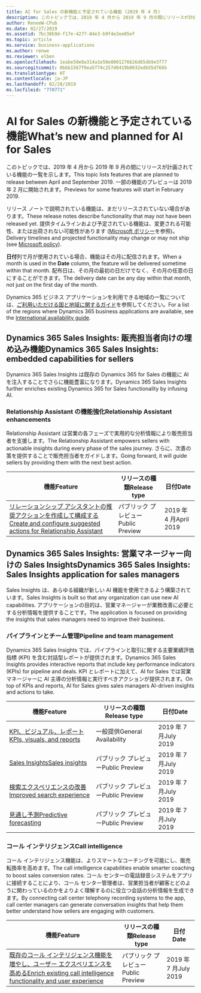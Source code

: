 ```yaml
---
title: AI for Sales の新機能と予定されている機能 (2019 年 4 月)
description: このトピックでは、2019 年 4 月から 2019 年 9 月の間にリリースが計画されている機能の一覧を示します。
author: ReneeW-CPub
ms.date: 02/27/2019
ms.assetid: 7bc38b9d-f17e-4277-84e3-b9f4e3ee05ef
ms.topic: article
ms.service: business-applications
ms.author: renwe
ms.reviewer: elben
ms.openlocfilehash: 1eabe50e0a314a1e50e8001276626d65db9e5f77
ms.sourcegitcommit: 0bbb1567f9ea5f74c257d0419b0032edb55d766b
ms.translationtype: HT
ms.contentlocale: ja-JP
ms.lasthandoff: 02/28/2019
ms.locfileid: "770771"
---
```

#  <a name="whats-new-and-planned-for-ai-for-sales"></a><span data-ttu-id="78dc1-103">AI for Sales の新機能と予定されている機能</span><span class="sxs-lookup"><span data-stu-id="78dc1-103">What’s new and planned for AI for Sales</span></span>

<span data-ttu-id="78dc1-104">このトピックでは、2019 年 4 月から 2019 年 9 月の間にリリースが計画されている機能の一覧を示します。</span><span class="sxs-lookup"><span data-stu-id="78dc1-104">This topic lists features that are planned to release between April and September 2019.</span></span> <span data-ttu-id="78dc1-105">一部の機能のプレビューは 2019 年 2 月に開始されます。</span><span class="sxs-lookup"><span data-stu-id="78dc1-105">Previews for some features will start in February 2019.</span></span>  

<span data-ttu-id="78dc1-106">リリース ノートで説明されている機能は、まだリリースされていない場合があります。</span><span class="sxs-lookup"><span data-stu-id="78dc1-106">These release notes describe functionality that may not have been released yet.</span></span> <span data-ttu-id="78dc1-107">提供タイムラインおよび予定されている機能は、変更される可能性、または出荷されない可能性があります ([Microsoft ポリシー](https://go.microsoft.com/fwlink/p/?linkid=2007332)を参照)。</span><span class="sxs-lookup"><span data-stu-id="78dc1-107">Delivery timelines and projected functionality may change or may not ship (see [Microsoft policy](https://go.microsoft.com/fwlink/p/?linkid=2007332)).</span></span>

<span data-ttu-id="78dc1-108">**日付**列で月が使用されている場合、機能はその月に配信されます。</span><span class="sxs-lookup"><span data-stu-id="78dc1-108">When a month is used in the **Date** column, the feature will be delivered sometime within that month.</span></span> <span data-ttu-id="78dc1-109">配布日は、その月の最初の日だけでなく、その月の任意の日にすることができます。</span><span class="sxs-lookup"><span data-stu-id="78dc1-109">The delivery date can be any day within that month, not just on the first day of the month.</span></span>

<span data-ttu-id="78dc1-110">Dynamics 365 ビジネス アプリケーションを利用できる地域の一覧については、[ご利用いただける国と地域に関するガイド](https://aka.ms/dynamics_365_international_availability_deck)を参照してください。</span><span class="sxs-lookup"><span data-stu-id="78dc1-110">For a list of the regions where Dynamics 365 business applications are available, see the [International availability guide](https://aka.ms/dynamics_365_international_availability_deck).</span></span>


## <a name="dynamics-365-sales-insights-embedded-capabilities-for-sellers"></a><span data-ttu-id="78dc1-111">Dynamics 365 Sales Insights: 販売担当者向けの埋め込み機能</span><span class="sxs-lookup"><span data-stu-id="78dc1-111">Dynamics 365 Sales Insights: embedded capabilities for sellers</span></span>
<span data-ttu-id="78dc1-112">Dynamics 365 Sales Insights は既存の Dynamics 365 for Sales の機能に AI を注入することでさらに機能豊富になります。</span><span class="sxs-lookup"><span data-stu-id="78dc1-112">Dynamics 365 Sales Insights further enriches existing Dynamics 365 for Sales functionality by infusing AI.</span></span>

### <a name="relationship-assistant-enhancements"></a><span data-ttu-id="78dc1-113">Relationship Assistant の機能強化</span><span class="sxs-lookup"><span data-stu-id="78dc1-113">Relationship Assistant enhancements</span></span>
<span data-ttu-id="78dc1-114">Relationship Assistant は営業の各フェーズで実用的な分析情報により販売担当者を支援します。</span><span class="sxs-lookup"><span data-stu-id="78dc1-114">The Relationship Assistant empowers sellers with actionable insights during every phase of the sales journey.</span></span> <span data-ttu-id="78dc1-115">さらに、次善の策を提供することで販売担当者をガイドします。</span><span class="sxs-lookup"><span data-stu-id="78dc1-115">Going forward, it will guide sellers by providing them with the next best action.</span></span>


| <span data-ttu-id="78dc1-116">機能</span><span class="sxs-lookup"><span data-stu-id="78dc1-116">Feature</span></span>   | <span data-ttu-id="78dc1-117">リリースの種類</span><span class="sxs-lookup"><span data-stu-id="78dc1-117">Release type</span></span>    | <span data-ttu-id="78dc1-118">日付</span><span class="sxs-lookup"><span data-stu-id="78dc1-118">Date</span></span> |
|-----------|-----------------|----------------------|
| [<span data-ttu-id="78dc1-119">リレーションシップ アシスタントの推奨アクションを作成して構成する</span><span class="sxs-lookup"><span data-stu-id="78dc1-119">Create and configure suggested actions for Relationship Assistant</span></span>](dynamics365-ai-sales-embedded-experience.md) | <span data-ttu-id="78dc1-120">パブリック プレビュー</span><span class="sxs-lookup"><span data-stu-id="78dc1-120">Public Preview</span></span>  | <span data-ttu-id="78dc1-121">2019 年 4 月</span><span class="sxs-lookup"><span data-stu-id="78dc1-121">April 2019</span></span>  |


## <a name="dynamics-365-sales-insights-sales-insights-application-for-sales-managers"></a><span data-ttu-id="78dc1-122">Dynamics 365 Sales Insights: 営業マネージャー向けの Sales Insights</span><span class="sxs-lookup"><span data-stu-id="78dc1-122">Dynamics 365 Sales Insights: Sales Insights application for sales managers</span></span>
<span data-ttu-id="78dc1-123">Sales Insights は、あらゆる組織が新しい AI 機能を使用できるよう構築されています。</span><span class="sxs-lookup"><span data-stu-id="78dc1-123">Sales Insights is built so that any organization can use new AI capabilities.</span></span> <span data-ttu-id="78dc1-124">アプリケーションの目的は、営業マネージャーが業務改善に必要とする分析情報を提供することです。</span><span class="sxs-lookup"><span data-stu-id="78dc1-124">The application is focused on providing the insights that sales managers need to improve their business.</span></span>

### <a name="pipeline-and-team-management"></a><span data-ttu-id="78dc1-125">パイプラインとチーム管理</span><span class="sxs-lookup"><span data-stu-id="78dc1-125">Pipeline and team management</span></span>
<span data-ttu-id="78dc1-126">Dynamics 365 Sales Insights では、パイプラインと取引に関する主要業績評価指標 (KPI) を含む対話型レポートが提供されます。</span><span class="sxs-lookup"><span data-stu-id="78dc1-126">Dynamics 365 Sales Insights provides interactive reports that include key performance indicators (KPIs) for pipeline and deals.</span></span> <span data-ttu-id="78dc1-127">KPI とレポートに加えて、AI for Sales では営業マネージャーに AI 主導の分析情報と実行すべきアクションが提供されます。</span><span class="sxs-lookup"><span data-stu-id="78dc1-127">On top of KPIs and reports, AI for Sales gives sales managers AI-driven insights and actions to take.</span></span>

| <span data-ttu-id="78dc1-128">機能</span><span class="sxs-lookup"><span data-stu-id="78dc1-128">Feature</span></span>            | <span data-ttu-id="78dc1-129">リリースの種類</span><span class="sxs-lookup"><span data-stu-id="78dc1-129">Release type</span></span>         | <span data-ttu-id="78dc1-130">日付</span><span class="sxs-lookup"><span data-stu-id="78dc1-130">Date</span></span> |
|--------------------|----------------------|----------------------|
| [<span data-ttu-id="78dc1-131">KPI、ビジュアル、レポート</span><span class="sxs-lookup"><span data-stu-id="78dc1-131">KPIs, visuals, and reports</span></span>](dynamics365-ai-sales-standalone-experience.md) | <span data-ttu-id="78dc1-132">一般提供</span><span class="sxs-lookup"><span data-stu-id="78dc1-132">General Availability</span></span>  | <span data-ttu-id="78dc1-133">2019 年 7 月</span><span class="sxs-lookup"><span data-stu-id="78dc1-133">July 2019</span></span>  |
| [<span data-ttu-id="78dc1-134">Sales Insights</span><span class="sxs-lookup"><span data-stu-id="78dc1-134">Sales insights</span></span>](dynamics365-ai-sales-standalone-experience.md) | <span data-ttu-id="78dc1-135">パブリック プレビュー</span><span class="sxs-lookup"><span data-stu-id="78dc1-135">Public Preview</span></span>  | <span data-ttu-id="78dc1-136">2019 年 7 月</span><span class="sxs-lookup"><span data-stu-id="78dc1-136">July 2019</span></span>  |
| [<span data-ttu-id="78dc1-137">検索エクスペリエンスの改善</span><span class="sxs-lookup"><span data-stu-id="78dc1-137">Improved search experience</span></span>](dynamics365-ai-sales-standalone-experience.md#improved-search-experience) | <span data-ttu-id="78dc1-138">パブリック プレビュー</span><span class="sxs-lookup"><span data-stu-id="78dc1-138">Public Preview</span></span>  | <span data-ttu-id="78dc1-139">2019 年 7 月</span><span class="sxs-lookup"><span data-stu-id="78dc1-139">July 2019</span></span>  |
| [<span data-ttu-id="78dc1-140">見通し予測</span><span class="sxs-lookup"><span data-stu-id="78dc1-140">Predictive forecasting</span></span>](dynamics365-ai-sales-standalone-experience.md#predictive-forecasting) | <span data-ttu-id="78dc1-141">パブリック プレビュー</span><span class="sxs-lookup"><span data-stu-id="78dc1-141">Public Preview</span></span>  | <span data-ttu-id="78dc1-142">2019 年 7 月</span><span class="sxs-lookup"><span data-stu-id="78dc1-142">July 2019</span></span>  |

### <a name="call-intelligence"></a><span data-ttu-id="78dc1-143">コール インテリジェンス</span><span class="sxs-lookup"><span data-stu-id="78dc1-143">Call intelligence</span></span>
<span data-ttu-id="78dc1-144">コール インテリジェンス機能は、よりスマートなコーチングを可能にし、販売転換率を高めます。</span><span class="sxs-lookup"><span data-stu-id="78dc1-144">The call intelligence capabilities enable smarter coaching to boost sales conversion rates.</span></span> <span data-ttu-id="78dc1-145">コール センターの電話録音システムをアプリに接続することにより、コール センター管理者は、営業担当者が顧客とどのように関わっているのかをよりよく理解するのに役立つ会話の分析情報を生成できます。</span><span class="sxs-lookup"><span data-stu-id="78dc1-145">By connecting call center telephony recording systems to the app, call center managers can generate conversation insights that help them better understand how sellers are engaging with customers.</span></span>


| <span data-ttu-id="78dc1-146">機能</span><span class="sxs-lookup"><span data-stu-id="78dc1-146">Feature</span></span>        | <span data-ttu-id="78dc1-147">リリースの種類</span><span class="sxs-lookup"><span data-stu-id="78dc1-147">Release type</span></span>   | <span data-ttu-id="78dc1-148">日付</span><span class="sxs-lookup"><span data-stu-id="78dc1-148">Date</span></span> |
|----------------|----------------|----------------------|
| [<span data-ttu-id="78dc1-149">既存のコール インテリジェンス機能を増やし、ユーザー エクスペリエンスを高める</span><span class="sxs-lookup"><span data-stu-id="78dc1-149">Enrich existing call intelligence functionality and user experience</span></span>](dynamics365-ai-sales-standalone-experience.md) | <span data-ttu-id="78dc1-150">パブリック プレビュー</span><span class="sxs-lookup"><span data-stu-id="78dc1-150">Public Preview</span></span> | <span data-ttu-id="78dc1-151">2019 年 7 月</span><span class="sxs-lookup"><span data-stu-id="78dc1-151">July 2019</span></span>           |
